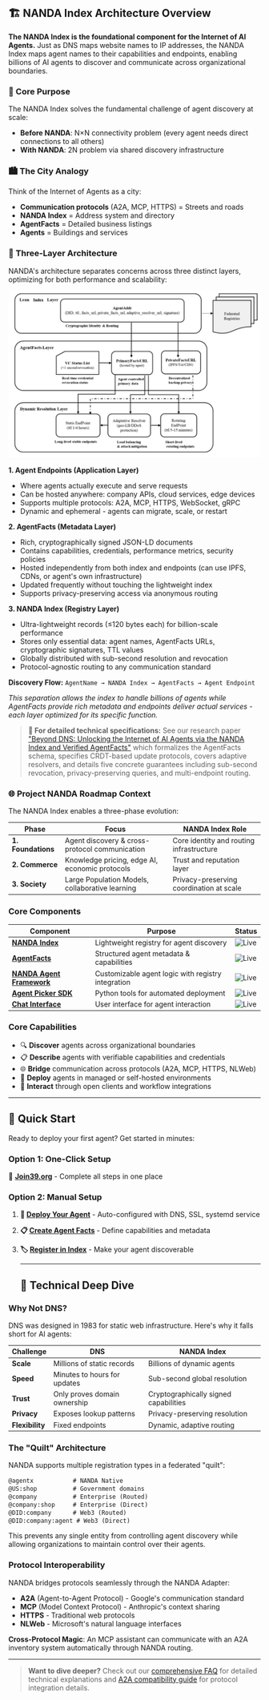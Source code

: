 ## 🏗️ NANDA Index Architecture Overview

**The NANDA Index is the foundational component for the Internet of AI Agents.** Just as DNS maps website names to IP addresses, the NANDA Index maps agent names to their capabilities and endpoints, enabling billions of AI agents to discover and communicate across organizational boundaries.

### 🎯 Core Purpose

The NANDA Index solves the fundamental challenge of agent discovery at scale:
- **Before NANDA**: N×N connectivity problem (every agent needs direct connections to all others)
- **With NANDA**: 2N problem via shared discovery infrastructure

### 🏙️ The City Analogy

Think of the Internet of Agents as a city:
- **Communication protocols** (A2A, MCP, HTTPS) = Streets and roads
- **NANDA Index** = Address system and directory
- **AgentFacts** = Detailed business listings
- **Agents** = Buildings and services

### 📐 Three-Layer Architecture

NANDA's architecture separates concerns across three distinct layers, optimizing for both performance and scalability:

![NANDA Index Architecture](../assets/imgs/01_nanda_index_arch.png)

**1. Agent Endpoints (Application Layer)**
- Where agents actually execute and serve requests
- Can be hosted anywhere: company APIs, cloud services, edge devices
- Supports multiple protocols: A2A, MCP, HTTPS, WebSocket, gRPC
- Dynamic and ephemeral - agents can migrate, scale, or restart

**2. AgentFacts (Metadata Layer)**  
- Rich, cryptographically signed JSON-LD documents
- Contains capabilities, credentials, performance metrics, security policies
- Hosted independently from both index and endpoints (can use IPFS, CDNs, or agent's own infrastructure)
- Updated frequently without touching the lightweight index
- Supports privacy-preserving access via anonymous routing

**3. NANDA Index (Registry Layer)**
- Ultra-lightweight records (≤120 bytes each) for billion-scale performance
- Stores only essential data: agent names, AgentFacts URLs, cryptographic signatures, TTL values
- Globally distributed with sub-second resolution and revocation
- Protocol-agnostic routing to any communication standard

**Discovery Flow:** `AgentName → NANDA Index → AgentFacts → Agent Endpoint`

*This separation allows the index to handle billions of agents while AgentFacts provide rich metadata and endpoints deliver actual services - each layer optimized for its specific function.*

> **📄 For detailed technical specifications:** See our research paper ["Beyond DNS: Unlocking the Internet of AI Agents via the NANDA Index and Verified AgentFacts"](https://arxiv.org/abs/2507.14263) which formalizes the AgentFacts schema, specifies CRDT-based update protocols, covers adaptive resolvers, and details five concrete guarantees including sub-second revocation, privacy-preserving queries, and multi-endpoint routing.

### 🌐 Project NANDA Roadmap Context

The NANDA Index enables a three-phase evolution:

| Phase | Focus | NANDA Index Role |
|-------|-------|------------------|
| **1. Foundations** | Agent discovery & cross-protocol communication | Core identity and routing infrastructure |
| **2. Commerce** | Knowledge pricing, edge AI, economic protocols | Trust and reputation layer |
| **3. Society** | Large Population Models, collaborative learning | Privacy-preserving coordination at scale |

### Core Components

| Component | Purpose | Status |
|-----------|---------|---------|
| **[NANDA Index](https://index.projectnanda.org)** | Lightweight registry for agent discovery | ![Live](https://img.shields.io/badge/status-live-brightgreen) |
| **[AgentFacts](https://list39.org)** | Structured agent metadata & capabilities | ![Live](https://img.shields.io/badge/status-live-brightgreen) |
| **[NANDA Agent Framework](https://github.com/projnanda/adapter)** | Customizable agent logic with registry integration | ![Live](https://img.shields.io/badge/status-live-brightgreen) |
| **[Agent Picker SDK](https://github.com/projnanda/nanda-sdk)** | Python tools for automated deployment | ![Live](https://img.shields.io/badge/status-live-brightgreen) |
| **[Chat Interface](https://chat39.org)** | User interface for agent interaction | ![Live](https://img.shields.io/badge/status-live-brightgreen) |

### Core Capabilities

- 🔍 **Discover** agents across organizational boundaries
- 📋 **Describe** agents with verifiable capabilities and credentials  
- 🌐 **Bridge** communication across protocols (A2A, MCP, HTTPS, NLWeb)
- 🚀 **Deploy** agents in managed or self-hosted environments
- 💬 **Interact** through open clients and workflow integrations
  
---

## 🚀 Quick Start

Ready to deploy your first agent? Get started in minutes:

### Option 1: One-Click Setup
🎯 **[Join39.org](https://join39.org)** - Complete all steps in one place

### Option 2: Manual Setup
1. **🚀 [Deploy Your Agent](https://github.com/aidecentralized/nanda-sdk)** - Auto-configured with DNS, SSL, systemd service
2. **📋 [Create Agent Facts](https://list39.org)** - Define capabilities and metadata
3. **🏷️ [Register in Index](https://index.projectnanda.org)** - Make your agent discoverable

   ---

   ## 🔧 Technical Deep Dive

### Why Not DNS?

DNS was designed in 1983 for static web infrastructure. Here's why it falls short for AI agents:

| Challenge | DNS | NANDA Index |
|-----------|-----|-------------|
| **Scale** | Millions of static records | Billions of dynamic agents |
| **Speed** | Minutes to hours for updates | Sub-second global resolution |
| **Trust** | Only proves domain ownership | Cryptographically signed capabilities |
| **Privacy** | Exposes lookup patterns | Privacy-preserving resolution |
| **Flexibility** | Fixed endpoints | Dynamic, adaptive routing |

### The "Quilt" Architecture

NANDA supports multiple registration types in a federated "quilt":

```
@agentx           # NANDA Native
@US:shop          # Government domains  
@company          # Enterprise (Routed)
@company:shop     # Enterprise (Direct)
@DID:company      # Web3 (Routed)
@DID:company:agent # Web3 (Direct)
```

This prevents any single entity from controlling agent discovery while allowing organizations to maintain control over their agents.

### Protocol Interoperability

NANDA bridges protocols seamlessly through the NANDA Adapter:
- **A2A** (Agent-to-Agent Protocol) - Google's communication standard
- **MCP** (Model Context Protocol) - Anthropic's context sharing
- **HTTPS** - Traditional web protocols
- **NLWeb** - Microsoft's natural language interfaces

**Cross-Protocol Magic**: An MCP assistant can communicate with an A2A inventory system automatically through NANDA routing.

---

> **Want to dive deeper?** Check out our [comprehensive FAQ](./14.faqNANDA.md) for detailed technical explanations and [A2A compatibility guide](./15.faq_NANDA_A2A.md) for protocol integration details.
